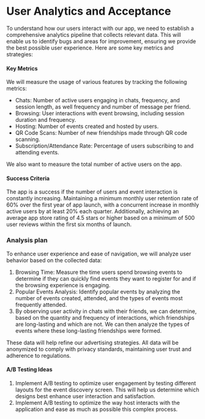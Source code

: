 # User Analytics and Acceptance

To understand how our users interact with our app, we need to establish a comprehensive analytics pipeline that collects relevant data. This will enable us to identify bugs and areas for improvement, ensuring we provide the best possible user experience. Here are some key metrics and strategies:

#### Key Metrics

We will measure the usage of various features by tracking the following metrics:

-    Chats: Number of active users engaging in chats, frequency, and session length, as well frequency and number of message per friend.
-    Browsing: User interactions with event browsing, including session duration and frequency.
-    Hosting: Number of events created and hosted by users.
-    QR Code Scans: Number of new friendships made through QR code scanning.
-    Subscription/Attendance Rate: Percentage of users subscribing to and attending events.

We also want to measure the total number of active users on the app.

#### Success Criteria

The app is a success if the number of users and event interaction is constantly increasing. 
Maintaining a minimum monthly user retention rate of 60% over the first year of app launch, with a concurrent increase in monthly active users by at least 20% each quarter. Additionally, achieving an average app store rating of 4.5 stars or higher based on a minimum of 500 user reviews within the first six months of launch.

### Analysis plan

To enhance user experience and ease of navigation, we will analyze user behavior based on the collected data:

1. Browsing Time: Measure the time users spend browsing events to determine if they can quickly find events they want to register for and if the browsing experience is engaging.
2. Popular Events Analysis: Identify popular events by analyzing the number of events created, attended, and the types of events most frequently attended.
3. By observing user activity in chats with their friends, we can determine, based on the quantity and frequency of interactions, which friendships are long-lasting and which are not. We can then analyze the types of events where these long-lasting friendships were formed.

These data will help refine our advertising strategies. All data will be anonymized to comply with privacy standards, maintaining user trust and adherence to regulations.

#### A/B Testing Ideas

1. Implement A/B testing to optimize user engagement by testing different layouts for the event discovery screen. This will help us determine which designs best enhance user interaction and satisfaction.
2. Implement A/B testing to optimize the way host interacts with the application and ease as much as possible this complex process.
